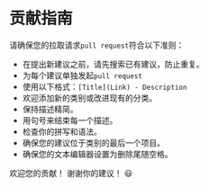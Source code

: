 # 贡献指南

请确保您的拉取请求`pull request`符合以下准则：

- 在提出新建议之前，请先搜索已有建议，防止重复。
- 为每个建议单独发起`pull request`
- 使用以下格式：`[Title](Link) - Description`
- 欢迎添加新的类别或改进现有的分类。
- 保持描述精简。
- 用句号来结束每一个描述。
- 检查你的拼写和语法。
- 确保您的建议位于类别的最后一个项目。
- 确保您的文本编辑器设置为删除尾随空格。

欢迎您的贡献！ 谢谢你的建议！ :smiley:
